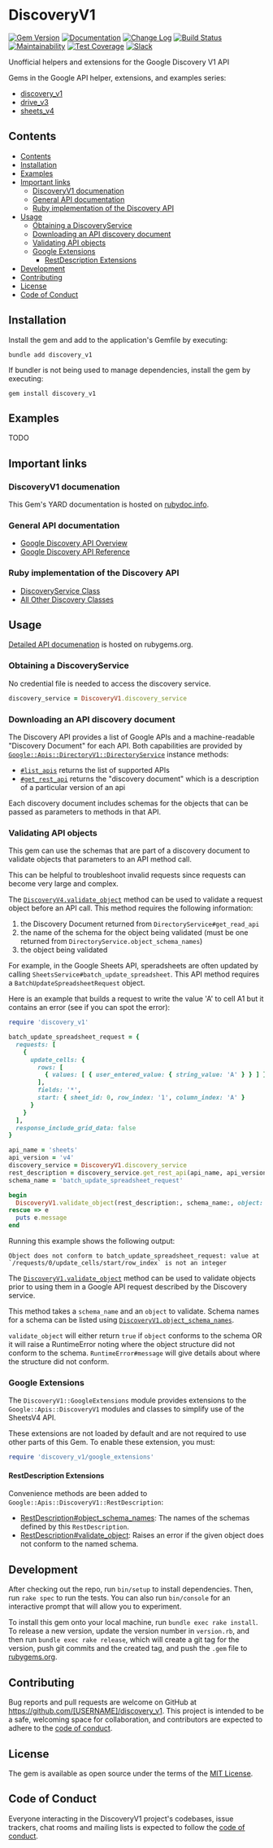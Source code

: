 # DiscoveryV1

[![Gem Version](https://badge.fury.io/rb/discovery_v1.svg)](https://badge.fury.io/rb/discovery_v1)
[![Documentation](https://img.shields.io/badge/Documentation-Latest-green)](https://rubydoc.info/gems/discovery_v1/)
[![Change Log](https://img.shields.io/badge/CHANGELOG-Latest-green)](https://rubydoc.info/gems/discovery_v1/file/CHANGELOG.md)
[![Build Status](https://github.com/main-branch/discovery_v1/actions/workflows/continuous_integration.yml/badge.svg)](https://github.com/main-branch/discovery_v1/actions/workflows/continuous_integration.yml)
[![Maintainability](https://api.codeclimate.com/v1/badges/aeebc016487c5cad881e/maintainability)](https://codeclimate.com/github/main-branch/discovery_v1/maintainability)
[![Test Coverage](https://api.codeclimate.com/v1/badges/aeebc016487c5cad881e/test_coverage)](https://codeclimate.com/github/main-branch/discovery_v1/test_coverage)
[![Slack](https://img.shields.io/badge/slack-main--branch/discovery__v1-yellow.svg?logo=slack)](https://main-branch.slack.com/archives/C07MT5MG7V1)

Unofficial helpers and extensions for the Google Discovery V1 API

Gems in the Google API helper, extensions, and examples series:

* [discovery_v1](https://github.com/main-branch/discovery_v1)
* [drive_v3](https://github.com/main-branch/drive_v3)
* [sheets_v4](https://github.com/main-branch/sheets_v4)

## Contents

* [Contents](#contents)
* [Installation](#installation)
* [Examples](#examples)
* [Important links](#important-links)
  * [DiscoveryV1 documenation](#discoveryv1-documenation)
  * [General API documentation](#general-api-documentation)
  * [Ruby implementation of the Discovery API](#ruby-implementation-of-the-discovery-api)
* [Usage](#usage)
  * [Obtaining a DiscoveryService](#obtaining-a-discoveryservice)
  * [Downloading an API discovery document](#downloading-an-api-discovery-document)
  * [Validating API objects](#validating-api-objects)
  * [Google Extensions](#google-extensions)
    * [RestDescription Extensions](#restdescription-extensions)
* [Development](#development)
* [Contributing](#contributing)
* [License](#license)
* [Code of Conduct](#code-of-conduct)

## Installation

Install the gem and add to the application's Gemfile by executing:

```shell
bundle add discovery_v1
```

If bundler is not being used to manage dependencies, install the gem by executing:

```shell
gem install discovery_v1
```

## Examples

TODO

## Important links

### DiscoveryV1 documenation

This Gem's YARD documentation is hosted on [rubydoc.info](https://rubydoc.info/gems/discovery_v1/).

### General API documentation

* [Google Discovery API Overview](https://developers.google.com/discovery/v1/getting_started)
* [Google Discovery API Reference](https://developers.google.com/discovery/v1/reference)

### Ruby implementation of the Discovery API

* [DiscoveryService Class](https://github.com/googleapis/google-api-ruby-client/blob/main/generated/google-apis-discovery_v1/lib/google/apis/discovery_v1/service.rb)
* [All Other Discovery Classes](https://github.com/googleapis/google-api-ruby-client/blob/main/generated/google-apis-discovery_v1/lib/google/apis/discovery_v1/classes.rb)

## Usage

[Detailed API documenation](https://rubydoc.info/gems/discovery_v1/) is hosted on rubygems.org.

### Obtaining a DiscoveryService

No credential file is needed to access the discovery service.

```Ruby
discovery_service = DiscoveryV1.discovery_service
```

### Downloading an API discovery document

The Discovery API provides a list of Google APIs and a machine-readable "Discovery
Document" for each API. Both capabilities are provided by
[`Google::Apis::DirectoryV1::DirectoryService`](https://rubydoc.info/gems/google-apis-discovery_v1/Google/Apis/DiscoveryV1/DiscoveryService)
instance methods:

* [`#list_apis`](https://rubydoc.info/gems/google-apis-discovery_v1/Google/Apis/DiscoveryV1/DiscoveryService#list_apis-instance_method)
  returns the list of supported APIs
* [`#get_rest_api`](https://rubydoc.info/gems/google-apis-discovery_v1/Google/Apis/DiscoveryV1/DiscoveryService#get_rest_api-instance_method)
   returns the "discovery document" which is a description of a particular version
   of an api

Each discovery document includes schemas for the objects that can be passed as
parameters to methods in that API.

### Validating API objects

This gem can use the schemas that are part of a discovery document to validate
objects that parameters to an API method call.

This can be helpful to troubleshoot invalid requests since requests can become
very large and complex.

The [`DiscoveryV4.validate_object`](https://todo.com)
method can be used to validate a request object before an API call. This method
requires the following information:

1. the Discovery Document returned from `DirectoryService#get_read_api`
2. the name of the schema for the object being validated (must be one returned from `DirectoryService.object_schema_names`)
3. the object being validated

For example, in the Google Sheets API, speradsheets are often updated by calling
`SheetsService#batch_update_spreadsheet`. This API method requires a
`BatchUpdateSpreadsheetRequest` object.

Here is an example that builds a request to write the value 'A' to cell A1 but it
contains an error (see if you can spot the error):

```Ruby
require 'discovery_v1'

batch_update_spreadsheet_request = {
  requests: [
    {
      update_cells: {
        rows: [
          { values: [ { user_entered_value: { string_value: 'A' } } ] }
        ],
        fields: '*',
        start: { sheet_id: 0, row_index: '1', column_index: 'A' }
      }
    }
  ],
  response_include_grid_data: false
}

api_name = 'sheets'
api_version = 'v4'
discovery_service = DiscoveryV1.discovery_service
rest_description = discovery_service.get_rest_api(api_name, api_version)
schema_name = 'batch_update_spreadsheet_request'

begin
  DiscoveryV1.validate_object(rest_description:, schema_name:, object: batch_update_spreadsheet_request)
rescue => e
  puts e.message
end
```

Running this example shows the following output:

```Text
Object does not conform to batch_update_spreadsheet_request: value at `/requests/0/update_cells/start/row_index` is not an integer
```

The [`DiscoveryV1.validate_object`](https://rubydoc.info/gems/discovery_v1/DiscoveryV1#validate_object-class_method)
method can be used to validate objects prior to using them in a Google API request
described by the Discovery service.

This method takes a `schema_name` and an `object` to validate. Schema names for a
schema can be listed using
[`DiscoveryV1.object_schema_names`](https://rubydoc.info/gems/discovery_v1/DiscoveryV1#object_schema_names-class_method).

`validate_object` will either return `true` if `object` conforms to the schema OR it
will raise a RuntimeError noting where the object structure did not conform to
the schema. `RuntimeError#message` will give details about where the structure did
not conform.

### Google Extensions

The `DiscoveryV1::GoogleExtensions` module provides extensions to the `Google::Apis::DiscoveryV1`
modules and classes to simplify use of the SheetsV4 API.

These extensions are not loaded by default and are not required to use other parts
of this Gem. To enable these extension, you must:

```Ruby
require 'discovery_v1/google_extensions'
```

#### RestDescription Extensions

Convenience methods are been added to `Google::Apis::DiscoveryV1::RestDescription`:
* [RestDescription#object_schema_names](https://rubydoc.info/gems/discovery_v1/Google/Apis/DiscoveryV1/RestDescription#object_schema_names-instance_method):
  The names of the schemas defined by this `RestDescription`.
* [RestDescription#validate_object](https://rubydoc.info/gems/discovery_v1/Google/Apis/DiscoveryV1/RestDescription#validate_object-instance_method):
  Raises an error if the given object does not conform to the named schema.

## Development

After checking out the repo, run `bin/setup` to install dependencies. Then, run `rake spec` to run the tests. You can also run `bin/console` for an interactive prompt that will allow you to experiment.

To install this gem onto your local machine, run `bundle exec rake install`. To release a new version, update the version number in `version.rb`, and then run `bundle exec rake release`, which will create a git tag for the version, push git commits and the created tag, and push the `.gem` file to [rubygems.org](https://rubygems.org).

## Contributing

Bug reports and pull requests are welcome on GitHub at https://github.com/[USERNAME]/discovery_v1. This project is intended to be a safe, welcoming space for collaboration, and contributors are expected to adhere to the [code of conduct](https://github.com/[USERNAME]/discovery_v1/blob/main/CODE_OF_CONDUCT.md).

## License

The gem is available as open source under the terms of the [MIT License](https://opensource.org/licenses/MIT).

## Code of Conduct

Everyone interacting in the DiscoveryV1 project's codebases, issue trackers, chat rooms and mailing lists is expected to follow the [code of conduct](https://github.com/[USERNAME]/discovery_v1/blob/main/CODE_OF_CONDUCT.md).
